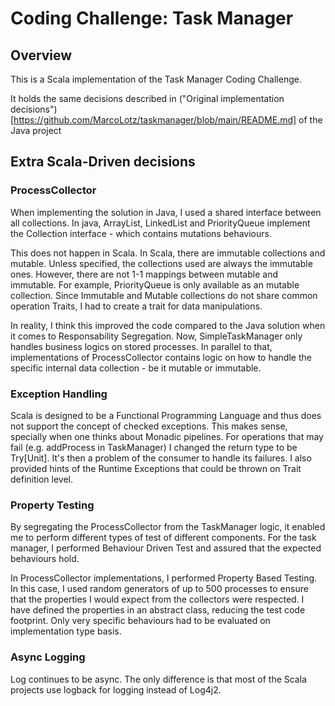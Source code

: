 # Coding Challenge: Task Manager

## Overview

This is a Scala implementation of the Task Manager Coding Challenge.

It holds the same decisions described in ("Original implementation decisions")[https://github.com/MarcoLotz/taskmanager/blob/main/README.md] of the Java project

## Extra Scala-Driven decisions

### ProcessCollector
When implementing the solution in Java, I used a shared interface between all collections.
In java, ArrayList, LinkedList and PriorityQueue implement the Collection interface - which contains mutations behaviours.

This does not happen in Scala.
In Scala, there are immutable collections and mutable.
Unless specified, the collections used are always the immutable ones.
However, there are not 1-1 mappings between mutable and immutable.
For example, PriorityQueue is only available as an mutable collection.
Since Immutable and Mutable collections do not share common operation Traits, I had to create a trait for data manipulations.

In reality, I think this improved the code compared to the Java solution when it comes to Responsability Segregation.
Now, SimpleTaskManager only handles business logics on stored processes.
In parallel to that, implementations of ProcessCollector contains logic on how to handle the specific internal data collection - be it mutable or immutable.

### Exception Handling
Scala is designed to be a Functional Programming Language and thus does not support the concept of checked exceptions.
This makes sense, specially when one thinks about Monadic pipelines.
For operations that may fail (e.g. addProcess in TaskManager) I changed the return type to be Try[Unit].
It's then a problem of the consumer to handle its failures.
I also provided hints of the Runtime Exceptions that could be thrown on Trait definition level.

### Property Testing
By segregating the ProcessCollector from the TaskManager logic, it enabled me to perform different types of test of different components.
For the task manager, I performed Behaviour Driven Test and assured that the expected behaviours hold.

In ProcessCollector implementations, I performed Property Based Testing.
In this case, I used random generators of up to 500 processes to ensure that the properties I would expect from the collectors were respected.
I have defined the properties in an abstract class, reducing the test code footprint.
Only very specific behaviours had to be evaluated on implementation type basis.

### Async Logging
Log continues to be async.
The only difference is that most of the Scala projects use logback for logging instead of Log4j2.